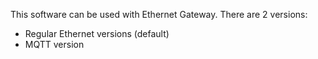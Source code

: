 This software can be used with Ethernet Gateway. There are 2 versions:
- Regular Ethernet versions (default)
- MQTT version


